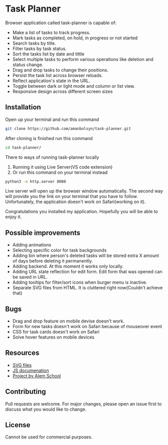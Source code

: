 # Task Planner

Browser application called task-planner is capable of: 

+ Make a list of tasks to track progress.
+ Mark tasks as completed, on hold, in progress or not started
+ Search tasks by title.
+ Filter tasks by task status.
+ Sort the tasks list by date and tittle 
+ Select multiple tasks to perform various operations like deletion and status change.
+ Drag and drop tasks to change their positions.
+ Persist the task list across browser reloads.
+ Reflect application's state in the URL.
+ Toggle between dark or light mode and column or list view.
+ Responsive design across different screen sizes

## Installation

Open up your terminal and run this command 
```bash
git clone https://github.com/amanbolsyn/task-planner.git
```

After cloning is finished run this command
```bash
cd task-planner/
```

There to ways of running task-planner locally
1. Running it using Live Server(VS code extension)
2. Or run this command on your terminal instead

```bash
python3 -m http.server 8000
```

Live server will open up the browser window automatically. The second way will provide you the link on your terminal that you have to follow. Unfortunately, the application doesn't work on Safari(working on it). 

Congratulations you installed my application. Hopefully you will be able to enjoy it. 

## Possible improvements 

+ Adding animations
+ Selecting specific color for task backgrounds 
+ Adding bin where person's deleted tasks will be stored extra X amount of days before deleting it permanently.
+ Adding backend. At this moment it works only locally.
+ Adding URL state reflection for edit form. Edit form that was opened can be saved in URL. 
+ Adding tooltips for filter/sort icons when burger menu is inactive.
+ Separate SVG files from HTML. It is cluttered right now(Couldn't achieve that)

## Bugs 

+ Drag and drop feature on mobile devise doesn't work.
+ Form for new tasks doesn't work on Safari because of mouseover event
+ CSS for task cards doesn't work on Safari 
+ Solve hover features on mobile devices


## Resources 

+ [SVG files](https://www.svgrepo.com)
+ [JS documenation](https://developer.mozilla.org/en-US/docs/Web/JavaScript)
+ [Project by Alem School](https://alem.school)

## Contributing

Pull requests are welcome. For major changes, please open an issue first
to discuss what you would like to change.

## License

Cannot be used for commercial purposes.